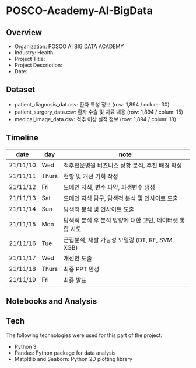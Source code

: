 # POSCO-Academy-AI-BigData
## Overview
- Organization: POSCO AI BIG DATA ACADEMY
- Industry: Health
- Project Title: 
- Project Descriotion:
- Date:

## Dataset
- patient_diagnosis_dat.csv: 환자 특성 정보 (row: 1,894 / colum: 30)
- patient_surgery_data.csv: 환자 수술 및 치료 내용 (row: 1,894 / colum: 15)
- medical_image_data.csv: 척추 이상 실적 정보 (row: 1,894 / colum: 18)


## Timeline

date | day | note
----- | ----- | -----
21/11/10 | Wed | 척추전문병원 비즈니스 상황 분석, 추진 배경 작성
21/11/11 | Thurs | 현황 및 개선 기회 작성
21/11/12 | Fri | 도메인 지식, 변수 파악, 파생변수 생성
21/11/13 | Sat | 도메인 지식 탐구, 탐색적 분석 및 인사이트 도출
21/11/14 | Sun | 탐색적 분석 및 인사이트 도출
21/11/15 | Mon | 탐색적 분석 후 분석 방향에 대한 고민, 데이터셋 통합 시도
21/11/16 | Tue | 군집분석, 재발 가능성 모델링 (DT, RF, SVM, XGB)
21/11/17 | Wed | 개선안 도출
21/11/18 | Thurs | 최종 PPT 완성
21/11/19 | Fri | 최종 발표

## Notebooks and Analysis


## Tech
The following technologies were used for this part of the project:
- Python 3
- Pandas: Python package for data analysis
- Matpltlib and Seaborn: Python 2D plotting library
